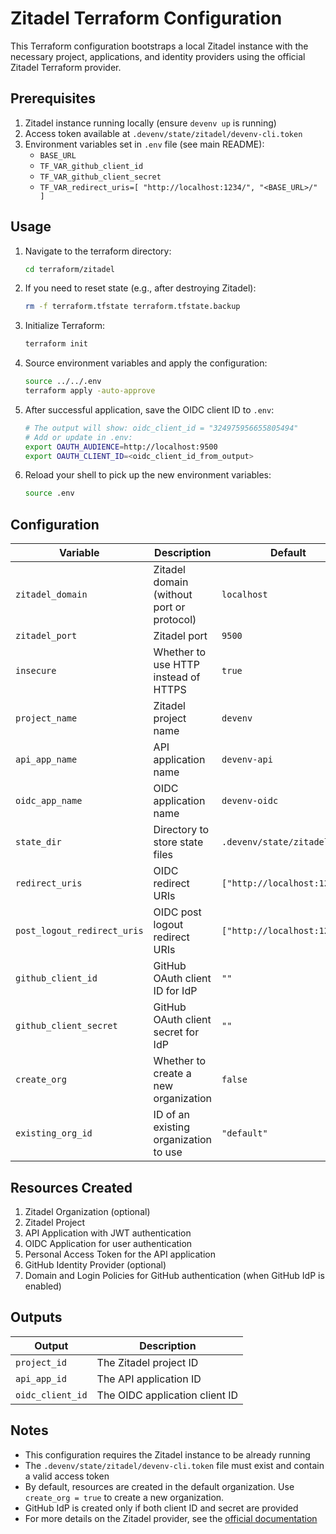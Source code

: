 # Zitadel Terraform Configuration

This Terraform configuration bootstraps a local Zitadel instance with the necessary project, applications, and identity providers using the official Zitadel Terraform provider.

## Prerequisites

1. Zitadel instance running locally (ensure `devenv up` is running)
2. Access token available at `.devenv/state/zitadel/devenv-cli.token`
3. Environment variables set in `.env` file (see main README):
   - `BASE_URL`
   - `TF_VAR_github_client_id`
   - `TF_VAR_github_client_secret`
   - `TF_VAR_redirect_uris=[ "http://localhost:1234/", "<BASE_URL>/" ]`

## Usage

1. Navigate to the terraform directory:

   ```bash
   cd terraform/zitadel
   ```

2. If you need to reset state (e.g., after destroying Zitadel):

   ```bash
   rm -f terraform.tfstate terraform.tfstate.backup
   ```

3. Initialize Terraform:

   ```bash
   terraform init
   ```

4. Source environment variables and apply the configuration:

   ```bash
   source ../../.env
   terraform apply -auto-approve
   ```

5. After successful application, save the OIDC client ID to `.env`:

   ```bash
   # The output will show: oidc_client_id = "324975956655805494"
   # Add or update in .env:
   export OAUTH_AUDIENCE=http://localhost:9500
   export OAUTH_CLIENT_ID=<oidc_client_id_from_output>
   ```

6. Reload your shell to pick up the new environment variables:
   ```bash
   source .env
   ```

## Configuration

| Variable                    | Description                               | Default                      |
| --------------------------- | ----------------------------------------- | ---------------------------- |
| `zitadel_domain`            | Zitadel domain (without port or protocol) | `localhost`                  |
| `zitadel_port`              | Zitadel port                              | `9500`                       |
| `insecure`                  | Whether to use HTTP instead of HTTPS      | `true`                       |
| `project_name`              | Zitadel project name                      | `devenv`                     |
| `api_app_name`              | API application name                      | `devenv-api`                 |
| `oidc_app_name`             | OIDC application name                     | `devenv-oidc`                |
| `state_dir`                 | Directory to store state files            | `.devenv/state/zitadel`      |
| `redirect_uris`             | OIDC redirect URIs                        | `["http://localhost:1234/"]` |
| `post_logout_redirect_uris` | OIDC post logout redirect URIs            | `["http://localhost:1234/"]` |
| `github_client_id`          | GitHub OAuth client ID for IdP            | `""`                         |
| `github_client_secret`      | GitHub OAuth client secret for IdP        | `""`                         |
| `create_org`                | Whether to create a new organization      | `false`                      |
| `existing_org_id`           | ID of an existing organization to use     | `"default"`                  |

## Resources Created

1. Zitadel Organization (optional)
2. Zitadel Project
3. API Application with JWT authentication
4. OIDC Application for user authentication
5. Personal Access Token for the API application
6. GitHub Identity Provider (optional)
7. Domain and Login Policies for GitHub authentication (when GitHub IdP is enabled)

## Outputs

| Output           | Description                    |
| ---------------- | ------------------------------ |
| `project_id`     | The Zitadel project ID         |
| `api_app_id`     | The API application ID         |
| `oidc_client_id` | The OIDC application client ID |

## Notes

- This configuration requires the Zitadel instance to be already running
- The `.devenv/state/zitadel/devenv-cli.token` file must exist and contain a valid access token
- By default, resources are created in the default organization. Use `create_org = true` to create a new organization.
- GitHub IdP is created only if both client ID and secret are provided
- For more details on the Zitadel provider, see the [official documentation](https://registry.terraform.io/providers/zitadel/zitadel/latest/docs)
